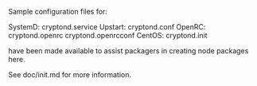 Sample configuration files for:

SystemD: cryptond.service
Upstart: cryptond.conf
OpenRC:  cryptond.openrc
         cryptond.openrcconf
CentOS:  cryptond.init

have been made available to assist packagers in creating node packages here.

See doc/init.md for more information.
